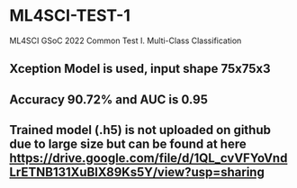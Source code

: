 # ML4SCI-TEST-1
ML4SCI GSoC 2022 Common Test I. Multi-Class Classification

## Xception Model is used, input shape 75x75x3
## Accuracy 90.72% and AUC is 0.95
## Trained model (.h5) is not uploaded on github due to large size but can be found at here https://drive.google.com/file/d/1QL_cvVFYoVndLrETNB131XuBlX89Ks5Y/view?usp=sharing
